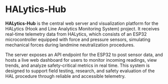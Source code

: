 # HALytics-Hub

**HALytics-Hub** is the central web server and visualization platform for the HALytics (Hook and Line Analytics Monitoring System) project. It receives real-time telemetry data from HALytics, which consists of an ESP32 microcontroller equipped with force and pressure sensors, simulating mechanical forces during landmine neutralization procedures.

The server exposes an API endpoint for the ESP32 to post sensor data, and hosts a live web dashboard for users to monitor incoming readings, view trends, and analyze safety-critical metrics in real time. This system is designed to support field testing, research, and safety evaluation of the HAL procedure through reliable and accessible telemetry.

